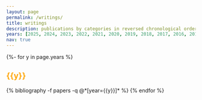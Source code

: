 ```yaml
---
layout: page
permalink: /writings/
title: writings
description: publications by categories in reversed chronological order (still in the works ... one year at a time!)
years: [2025, 2024, 2023, 2022, 2021, 2020, 2019, 2018, 2017, 2016, 2015, 2014, 2013, 2012, 2011, 2010, 2009, 2008, 2007, 2006, 2005, 2004, 2003, 2002, 2001, 2000, 1999, 1998, 1997, 1996, 1995]
nav: true
---
```

<div class="publications">
{%- for y in page.years %}
  <!-- <h2 class="year">{{y}}</h2> -->
  <h2 class="year"><span style="color: orange;"> {{y}}</span></h2>
  {% bibliography -f papers -q @*[year={{y}}]* %}
{% endfor %}
